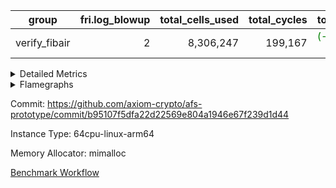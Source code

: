 | group | fri.log_blowup | total_cells_used | total_cycles | total_proof_time_ms |
| --- | --- | --- | --- | --- |
| verify_fibair | <div style='text-align: right'>2</div>  | <div style='text-align: right'>8,306,247</div>  | <div style='text-align: right'>199,167</div>  | <span style="color: green">(-35.0 [-2.4%])</span> <div style='text-align: right'>1,452.0</div>  |


<details>
<summary>Detailed Metrics</summary>

| air_name | cells | constraints | main_cols | quotient_deg | rows |
| --- | --- | --- | --- | --- | --- |
| FibonacciAir | <div style='text-align: right'>32</div>  | <div style='text-align: right'>5</div>  | <div style='text-align: right'>2</div>  | <div style='text-align: right'>1</div>  | <div style='text-align: right'>16</div>  |

| stark_prove_excluding_trace_time_ms | total_cells |
| --- | --- |
| <div style='text-align: right'>10.0</div>  | <div style='text-align: right'>32</div>  |

| group | collect_metrics | execute_time_ms | total_cells_used | total_cycles |
| --- | --- | --- | --- | --- |
| verify_fibair | true | <span style="color: red">(+1.0 [+0.1%])</span> <div style='text-align: right'>1,030.0</div>  | <div style='text-align: right'>8,306,247</div>  | <div style='text-align: right'>199,167</div>  |

| group | chip_name | collect_metrics | rows_used |
| --- | --- | --- | --- |
| verify_fibair | ProgramChip | true | <div style='text-align: right'>17,628</div>  |
| verify_fibair | VmConnectorAir | true | <div style='text-align: right'>2</div>  |
| verify_fibair | Boundary | true | <div style='text-align: right'>44,590</div>  |
| verify_fibair | AccessAdapter<2> | true | <div style='text-align: right'>21,992</div>  |
| verify_fibair | AccessAdapter<4> | true | <div style='text-align: right'>10,996</div>  |
| verify_fibair | AccessAdapter<8> | true | <div style='text-align: right'>3,220</div>  |
| verify_fibair | PhantomAir | true | <div style='text-align: right'>5,216</div>  |
| verify_fibair | <NativeLoadStoreAdapterAir<1>,KernelLoadStoreCoreAir<1>> | true | <div style='text-align: right'>85,882</div>  |
| verify_fibair | <BranchNativeAdapterAir,BranchEqualCoreAir<1>> | true | <div style='text-align: right'>31,888</div>  |
| verify_fibair | <JalNativeAdapterAir,JalCoreAir> | true | <div style='text-align: right'>5,065</div>  |
| verify_fibair | <NativeAdapterAir<2, 1>,FieldArithmeticCoreAir> | true | <div style='text-align: right'>67,447</div>  |
| verify_fibair | <NativeVectorizedAdapterAir<4>,FieldExtensionCoreAir> | true | <div style='text-align: right'>2,186</div>  |
| verify_fibair | FriReducedOpeningAir | true | <div style='text-align: right'>336</div>  |
| verify_fibair | Poseidon2VmAir<BabyBearParameters> | true | <div style='text-align: right'>1,357</div>  |
| verify_fibair | VariableRangeCheckerAir | true | <div style='text-align: right'>131,072</div>  |

| group | collect_metrics | dsl_ir | opcode | frequency |
| --- | --- | --- | --- | --- |
| verify_fibair | true |  | JAL | <div style='text-align: right'>1</div>  |
| verify_fibair | true |  | STOREW | <div style='text-align: right'>2</div>  |
| verify_fibair | true | AddE | FE4ADD | <div style='text-align: right'>492</div>  |
| verify_fibair | true | AddEFFI | LOADW | <div style='text-align: right'>70</div>  |
| verify_fibair | true | AddEFFI | STOREW | <div style='text-align: right'>210</div>  |
| verify_fibair | true | AddEI | ADD | <div style='text-align: right'>2,584</div>  |
| verify_fibair | true | AddFI | ADD | <div style='text-align: right'>1,290</div>  |
| verify_fibair | true | AddV | ADD | <div style='text-align: right'>939</div>  |
| verify_fibair | true | AddVI | ADD | <div style='text-align: right'>17,307</div>  |
| verify_fibair | true | Alloc | ADD | <div style='text-align: right'>6,029</div>  |
| verify_fibair | true | Alloc | LOADW | <div style='text-align: right'>6,029</div>  |
| verify_fibair | true | Alloc | MUL | <div style='text-align: right'>4,066</div>  |
| verify_fibair | true | AssertEqE | BNE | <div style='text-align: right'>172</div>  |
| verify_fibair | true | AssertEqEI | BNE | <div style='text-align: right'>4</div>  |
| verify_fibair | true | AssertEqF | BNE | <div style='text-align: right'>2,059</div>  |
| verify_fibair | true | AssertEqV | BNE | <div style='text-align: right'>1,510</div>  |
| verify_fibair | true | AssertEqVI | BNE | <div style='text-align: right'>20</div>  |
| verify_fibair | true | CT-InitializePcsConst | PHANTOM | <div style='text-align: right'>2</div>  |
| verify_fibair | true | CT-ReadingProofFromInput | PHANTOM | <div style='text-align: right'>2</div>  |
| verify_fibair | true | CT-VerifierProgram | PHANTOM | <div style='text-align: right'>2</div>  |
| verify_fibair | true | CT-compute-reduced-opening | PHANTOM | <div style='text-align: right'>168</div>  |
| verify_fibair | true | CT-exp-reverse-bits-len | PHANTOM | <div style='text-align: right'>168</div>  |
| verify_fibair | true | CT-poseidon2-hash | PHANTOM | <div style='text-align: right'>168</div>  |
| verify_fibair | true | CT-poseidon2-hash-ext | PHANTOM | <div style='text-align: right'>336</div>  |
| verify_fibair | true | CT-poseidon2-hash-setup | PHANTOM | <div style='text-align: right'>504</div>  |
| verify_fibair | true | CT-single-reduced-opening-eval | PHANTOM | <div style='text-align: right'>252</div>  |
| verify_fibair | true | CT-stage-c-build-rounds | PHANTOM | <div style='text-align: right'>2</div>  |
| verify_fibair | true | CT-stage-d-1-verify-shape-and-sample-challenges | PHANTOM | <div style='text-align: right'>2</div>  |
| verify_fibair | true | CT-stage-d-2-fri-fold | PHANTOM | <div style='text-align: right'>2</div>  |
| verify_fibair | true | CT-stage-d-3-verify-challenges | PHANTOM | <div style='text-align: right'>2</div>  |
| verify_fibair | true | CT-stage-d-verify-pcs | PHANTOM | <div style='text-align: right'>2</div>  |
| verify_fibair | true | CT-stage-e-verify-constraints | PHANTOM | <div style='text-align: right'>2</div>  |
| verify_fibair | true | CT-verify-batch | PHANTOM | <div style='text-align: right'>168</div>  |
| verify_fibair | true | CT-verify-batch-ext | PHANTOM | <div style='text-align: right'>336</div>  |
| verify_fibair | true | CT-verify-batch-reduce-fast | PHANTOM | <div style='text-align: right'>504</div>  |
| verify_fibair | true | CT-verify-batch-reduce-fast-setup | PHANTOM | <div style='text-align: right'>504</div>  |
| verify_fibair | true | CT-verify-query | PHANTOM | <div style='text-align: right'>84</div>  |
| verify_fibair | true | DivE | BBE4DIV | <div style='text-align: right'>296</div>  |
| verify_fibair | true | DivEIN | BBE4DIV | <div style='text-align: right'>1</div>  |
| verify_fibair | true | DivEIN | STOREW | <div style='text-align: right'>4</div>  |
| verify_fibair | true | DivFIN | DIV | <div style='text-align: right'>3</div>  |
| verify_fibair | true | For | ADD | <div style='text-align: right'>17,108</div>  |
| verify_fibair | true | For | BNE | <div style='text-align: right'>21,209</div>  |
| verify_fibair | true | For | JAL | <div style='text-align: right'>4,101</div>  |
| verify_fibair | true | For | LOADW | <div style='text-align: right'>294</div>  |
| verify_fibair | true | For | STOREW | <div style='text-align: right'>3,807</div>  |
| verify_fibair | true | FriReducedOpening | FRI_REDUCED_OPENING | <div style='text-align: right'>126</div>  |
| verify_fibair | true | HintBitsF | PHANTOM | <div style='text-align: right'>43</div>  |
| verify_fibair | true | HintInputVec | PHANTOM | <div style='text-align: right'>1,963</div>  |
| verify_fibair | true | IfEq | BNE | <div style='text-align: right'>321</div>  |
| verify_fibair | true | IfEqI | BNE | <div style='text-align: right'>5,175</div>  |
| verify_fibair | true | IfEqI | JAL | <div style='text-align: right'>961</div>  |
| verify_fibair | true | IfNe | BEQ | <div style='text-align: right'>1,163</div>  |
| verify_fibair | true | IfNe | JAL | <div style='text-align: right'>2</div>  |
| verify_fibair | true | IfNeI | BEQ | <div style='text-align: right'>255</div>  |
| verify_fibair | true | ImmE | STOREW | <div style='text-align: right'>848</div>  |
| verify_fibair | true | ImmF | STOREW | <div style='text-align: right'>3,002</div>  |
| verify_fibair | true | ImmV | STOREW | <div style='text-align: right'>5,462</div>  |
| verify_fibair | true | LoadE | LOADW | <div style='text-align: right'>2,052</div>  |
| verify_fibair | true | LoadE | LOADW2 | <div style='text-align: right'>4,536</div>  |
| verify_fibair | true | LoadF | LOADW | <div style='text-align: right'>5,596</div>  |
| verify_fibair | true | LoadF | LOADW2 | <div style='text-align: right'>972</div>  |
| verify_fibair | true | LoadV | LOADW | <div style='text-align: right'>4,004</div>  |
| verify_fibair | true | LoadV | LOADW2 | <div style='text-align: right'>9,055</div>  |
| verify_fibair | true | MulE | BBE4MUL | <div style='text-align: right'>858</div>  |
| verify_fibair | true | MulEF | MUL | <div style='text-align: right'>680</div>  |
| verify_fibair | true | MulEI | BBE4MUL | <div style='text-align: right'>33</div>  |
| verify_fibair | true | MulEI | STOREW | <div style='text-align: right'>132</div>  |
| verify_fibair | true | MulF | MUL | <div style='text-align: right'>1,096</div>  |
| verify_fibair | true | MulFI | MUL | <div style='text-align: right'>1</div>  |
| verify_fibair | true | MulV | MUL | <div style='text-align: right'>1,333</div>  |
| verify_fibair | true | MulVI | MUL | <div style='text-align: right'>1,348</div>  |
| verify_fibair | true | Poseidon2CompressBabyBear | COMP_POS2 | <div style='text-align: right'>1,092</div>  |
| verify_fibair | true | Poseidon2PermuteBabyBear | PERM_POS2 | <div style='text-align: right'>265</div>  |
| verify_fibair | true | StoreE | STOREW | <div style='text-align: right'>13,456</div>  |
| verify_fibair | true | StoreE | STOREW2 | <div style='text-align: right'>2,032</div>  |
| verify_fibair | true | StoreF | STOREW | <div style='text-align: right'>2,772</div>  |
| verify_fibair | true | StoreF | STOREW2 | <div style='text-align: right'>1,678</div>  |
| verify_fibair | true | StoreHintWord | ADD | <div style='text-align: right'>10,355</div>  |
| verify_fibair | true | StoreHintWord | SHINTW | <div style='text-align: right'>13,651</div>  |
| verify_fibair | true | StoreV | STOREW | <div style='text-align: right'>650</div>  |
| verify_fibair | true | StoreV | STOREW2 | <div style='text-align: right'>5,175</div>  |
| verify_fibair | true | SubE | FE4SUB | <div style='text-align: right'>506</div>  |
| verify_fibair | true | SubEF | LOADW | <div style='text-align: right'>393</div>  |
| verify_fibair | true | SubEF | SUB | <div style='text-align: right'>131</div>  |
| verify_fibair | true | SubEI | ADD | <div style='text-align: right'>8</div>  |
| verify_fibair | true | SubV | SUB | <div style='text-align: right'>1,429</div>  |
| verify_fibair | true | SubVI | SUB | <div style='text-align: right'>1,572</div>  |
| verify_fibair | true | SubVIN | SUB | <div style='text-align: right'>168</div>  |

| group | air_name | collect_metrics | dsl_ir | opcode | cells_used |
| --- | --- | --- | --- | --- | --- |
| verify_fibair | <JalNativeAdapterAir,JalCoreAir> | true |  | JAL | <div style='text-align: right'>10</div>  |
| verify_fibair | Boundary | true |  | JAL | <div style='text-align: right'>11</div>  |
| verify_fibair | <NativeLoadStoreAdapterAir<1>,KernelLoadStoreCoreAir<1>> | true |  | STOREW | <div style='text-align: right'>82</div>  |
| verify_fibair | Boundary | true |  | STOREW | <div style='text-align: right'>22</div>  |
| verify_fibair | <NativeVectorizedAdapterAir<4>,FieldExtensionCoreAir> | true | AddE | FE4ADD | <div style='text-align: right'>19,680</div>  |
| verify_fibair | AccessAdapter<2> | true | AddE | FE4ADD | <div style='text-align: right'>10,846</div>  |
| verify_fibair | AccessAdapter<4> | true | AddE | FE4ADD | <div style='text-align: right'>6,409</div>  |
| verify_fibair | Boundary | true | AddE | FE4ADD | <div style='text-align: right'>792</div>  |
| verify_fibair | <NativeLoadStoreAdapterAir<1>,KernelLoadStoreCoreAir<1>> | true | AddEFFI | LOADW | <div style='text-align: right'>2,870</div>  |
| verify_fibair | AccessAdapter<2> | true | AddEFFI | LOADW | <div style='text-align: right'>132</div>  |
| verify_fibair | AccessAdapter<4> | true | AddEFFI | LOADW | <div style='text-align: right'>156</div>  |
| verify_fibair | Boundary | true | AddEFFI | LOADW | <div style='text-align: right'>176</div>  |
| verify_fibair | <NativeLoadStoreAdapterAir<1>,KernelLoadStoreCoreAir<1>> | true | AddEFFI | STOREW | <div style='text-align: right'>8,610</div>  |
| verify_fibair | AccessAdapter<2> | true | AddEFFI | STOREW | <div style='text-align: right'>132</div>  |
| verify_fibair | Boundary | true | AddEFFI | STOREW | <div style='text-align: right'>528</div>  |
| verify_fibair | <NativeAdapterAir<2, 1>,FieldArithmeticCoreAir> | true | AddEI | ADD | <div style='text-align: right'>77,520</div>  |
| verify_fibair | AccessAdapter<2> | true | AddEI | ADD | <div style='text-align: right'>11,836</div>  |
| verify_fibair | AccessAdapter<4> | true | AddEI | ADD | <div style='text-align: right'>6,994</div>  |
| verify_fibair | Boundary | true | AddEI | ADD | <div style='text-align: right'>440</div>  |
| verify_fibair | <NativeAdapterAir<2, 1>,FieldArithmeticCoreAir> | true | AddFI | ADD | <div style='text-align: right'>38,700</div>  |
| verify_fibair | Boundary | true | AddFI | ADD | <div style='text-align: right'>231</div>  |
| verify_fibair | <NativeAdapterAir<2, 1>,FieldArithmeticCoreAir> | true | AddV | ADD | <div style='text-align: right'>28,170</div>  |
| verify_fibair | Boundary | true | AddV | ADD | <div style='text-align: right'>33</div>  |
| verify_fibair | <NativeAdapterAir<2, 1>,FieldArithmeticCoreAir> | true | AddVI | ADD | <div style='text-align: right'>519,210</div>  |
| verify_fibair | Boundary | true | AddVI | ADD | <div style='text-align: right'>15,675</div>  |
| verify_fibair | <NativeAdapterAir<2, 1>,FieldArithmeticCoreAir> | true | Alloc | ADD | <div style='text-align: right'>180,870</div>  |
| verify_fibair | <NativeLoadStoreAdapterAir<1>,KernelLoadStoreCoreAir<1>> | true | Alloc | LOADW | <div style='text-align: right'>247,189</div>  |
| verify_fibair | Boundary | true | Alloc | LOADW | <div style='text-align: right'>1,122</div>  |
| verify_fibair | <NativeAdapterAir<2, 1>,FieldArithmeticCoreAir> | true | Alloc | MUL | <div style='text-align: right'>121,980</div>  |
| verify_fibair | AccessAdapter<2> | true | Alloc | MUL | <div style='text-align: right'>33</div>  |
| verify_fibair | AccessAdapter<4> | true | Alloc | MUL | <div style='text-align: right'>39</div>  |
| verify_fibair | <BranchNativeAdapterAir,BranchEqualCoreAir<1>> | true | AssertEqE | BNE | <div style='text-align: right'>3,956</div>  |
| verify_fibair | AccessAdapter<2> | true | AssertEqE | BNE | <div style='text-align: right'>946</div>  |
| verify_fibair | AccessAdapter<4> | true | AssertEqE | BNE | <div style='text-align: right'>559</div>  |
| verify_fibair | <BranchNativeAdapterAir,BranchEqualCoreAir<1>> | true | AssertEqEI | BNE | <div style='text-align: right'>92</div>  |
| verify_fibair | <BranchNativeAdapterAir,BranchEqualCoreAir<1>> | true | AssertEqF | BNE | <div style='text-align: right'>47,357</div>  |
| verify_fibair | <BranchNativeAdapterAir,BranchEqualCoreAir<1>> | true | AssertEqV | BNE | <div style='text-align: right'>34,730</div>  |
| verify_fibair | <BranchNativeAdapterAir,BranchEqualCoreAir<1>> | true | AssertEqVI | BNE | <div style='text-align: right'>460</div>  |
| verify_fibair | PhantomAir | true | CT-InitializePcsConst | PHANTOM | <div style='text-align: right'>12</div>  |
| verify_fibair | PhantomAir | true | CT-ReadingProofFromInput | PHANTOM | <div style='text-align: right'>12</div>  |
| verify_fibair | PhantomAir | true | CT-VerifierProgram | PHANTOM | <div style='text-align: right'>12</div>  |
| verify_fibair | PhantomAir | true | CT-compute-reduced-opening | PHANTOM | <div style='text-align: right'>1,008</div>  |
| verify_fibair | PhantomAir | true | CT-exp-reverse-bits-len | PHANTOM | <div style='text-align: right'>1,008</div>  |
| verify_fibair | PhantomAir | true | CT-poseidon2-hash | PHANTOM | <div style='text-align: right'>1,008</div>  |
| verify_fibair | PhantomAir | true | CT-poseidon2-hash-ext | PHANTOM | <div style='text-align: right'>2,016</div>  |
| verify_fibair | PhantomAir | true | CT-poseidon2-hash-setup | PHANTOM | <div style='text-align: right'>3,024</div>  |
| verify_fibair | PhantomAir | true | CT-single-reduced-opening-eval | PHANTOM | <div style='text-align: right'>1,512</div>  |
| verify_fibair | PhantomAir | true | CT-stage-c-build-rounds | PHANTOM | <div style='text-align: right'>12</div>  |
| verify_fibair | PhantomAir | true | CT-stage-d-1-verify-shape-and-sample-challenges | PHANTOM | <div style='text-align: right'>12</div>  |
| verify_fibair | PhantomAir | true | CT-stage-d-2-fri-fold | PHANTOM | <div style='text-align: right'>12</div>  |
| verify_fibair | PhantomAir | true | CT-stage-d-3-verify-challenges | PHANTOM | <div style='text-align: right'>12</div>  |
| verify_fibair | PhantomAir | true | CT-stage-d-verify-pcs | PHANTOM | <div style='text-align: right'>12</div>  |
| verify_fibair | PhantomAir | true | CT-stage-e-verify-constraints | PHANTOM | <div style='text-align: right'>12</div>  |
| verify_fibair | PhantomAir | true | CT-verify-batch | PHANTOM | <div style='text-align: right'>1,008</div>  |
| verify_fibair | PhantomAir | true | CT-verify-batch-ext | PHANTOM | <div style='text-align: right'>2,016</div>  |
| verify_fibair | PhantomAir | true | CT-verify-batch-reduce-fast | PHANTOM | <div style='text-align: right'>3,024</div>  |
| verify_fibair | PhantomAir | true | CT-verify-batch-reduce-fast-setup | PHANTOM | <div style='text-align: right'>3,024</div>  |
| verify_fibair | PhantomAir | true | CT-verify-query | PHANTOM | <div style='text-align: right'>504</div>  |
| verify_fibair | <NativeVectorizedAdapterAir<4>,FieldExtensionCoreAir> | true | DivE | BBE4DIV | <div style='text-align: right'>11,840</div>  |
| verify_fibair | AccessAdapter<2> | true | DivE | BBE4DIV | <div style='text-align: right'>2,882</div>  |
| verify_fibair | AccessAdapter<4> | true | DivE | BBE4DIV | <div style='text-align: right'>1,703</div>  |
| verify_fibair | <NativeVectorizedAdapterAir<4>,FieldExtensionCoreAir> | true | DivEIN | BBE4DIV | <div style='text-align: right'>40</div>  |
| verify_fibair | AccessAdapter<2> | true | DivEIN | BBE4DIV | <div style='text-align: right'>22</div>  |
| verify_fibair | AccessAdapter<4> | true | DivEIN | BBE4DIV | <div style='text-align: right'>13</div>  |
| verify_fibair | <NativeLoadStoreAdapterAir<1>,KernelLoadStoreCoreAir<1>> | true | DivEIN | STOREW | <div style='text-align: right'>164</div>  |
| verify_fibair | AccessAdapter<2> | true | DivEIN | STOREW | <div style='text-align: right'>11</div>  |
| verify_fibair | <NativeAdapterAir<2, 1>,FieldArithmeticCoreAir> | true | DivFIN | DIV | <div style='text-align: right'>90</div>  |
| verify_fibair | <NativeAdapterAir<2, 1>,FieldArithmeticCoreAir> | true | For | ADD | <div style='text-align: right'>513,240</div>  |
| verify_fibair | <BranchNativeAdapterAir,BranchEqualCoreAir<1>> | true | For | BNE | <div style='text-align: right'>487,807</div>  |
| verify_fibair | <JalNativeAdapterAir,JalCoreAir> | true | For | JAL | <div style='text-align: right'>41,010</div>  |
| verify_fibair | <NativeLoadStoreAdapterAir<1>,KernelLoadStoreCoreAir<1>> | true | For | LOADW | <div style='text-align: right'>12,054</div>  |
| verify_fibair | Boundary | true | For | LOADW | <div style='text-align: right'>473</div>  |
| verify_fibair | <NativeLoadStoreAdapterAir<1>,KernelLoadStoreCoreAir<1>> | true | For | STOREW | <div style='text-align: right'>156,087</div>  |
| verify_fibair | Boundary | true | For | STOREW | <div style='text-align: right'>462</div>  |
| verify_fibair | AccessAdapter<2> | true | FriReducedOpening | FRI_REDUCED_OPENING | <div style='text-align: right'>2,024</div>  |
| verify_fibair | AccessAdapter<4> | true | FriReducedOpening | FRI_REDUCED_OPENING | <div style='text-align: right'>1,196</div>  |
| verify_fibair | FriReducedOpeningAir | true | FriReducedOpening | FRI_REDUCED_OPENING | <div style='text-align: right'>21,504</div>  |
| verify_fibair | PhantomAir | true | HintBitsF | PHANTOM | <div style='text-align: right'>258</div>  |
| verify_fibair | PhantomAir | true | HintInputVec | PHANTOM | <div style='text-align: right'>11,778</div>  |
| verify_fibair | <BranchNativeAdapterAir,BranchEqualCoreAir<1>> | true | IfEq | BNE | <div style='text-align: right'>7,383</div>  |
| verify_fibair | <BranchNativeAdapterAir,BranchEqualCoreAir<1>> | true | IfEqI | BNE | <div style='text-align: right'>119,025</div>  |
| verify_fibair | <JalNativeAdapterAir,JalCoreAir> | true | IfEqI | JAL | <div style='text-align: right'>9,610</div>  |
| verify_fibair | <BranchNativeAdapterAir,BranchEqualCoreAir<1>> | true | IfNe | BEQ | <div style='text-align: right'>26,749</div>  |
| verify_fibair | <JalNativeAdapterAir,JalCoreAir> | true | IfNe | JAL | <div style='text-align: right'>20</div>  |
| verify_fibair | <BranchNativeAdapterAir,BranchEqualCoreAir<1>> | true | IfNeI | BEQ | <div style='text-align: right'>5,865</div>  |
| verify_fibair | <NativeLoadStoreAdapterAir<1>,KernelLoadStoreCoreAir<1>> | true | ImmE | STOREW | <div style='text-align: right'>34,768</div>  |
| verify_fibair | AccessAdapter<2> | true | ImmE | STOREW | <div style='text-align: right'>924</div>  |
| verify_fibair | AccessAdapter<4> | true | ImmE | STOREW | <div style='text-align: right'>546</div>  |
| verify_fibair | Boundary | true | ImmE | STOREW | <div style='text-align: right'>44</div>  |
| verify_fibair | <NativeLoadStoreAdapterAir<1>,KernelLoadStoreCoreAir<1>> | true | ImmF | STOREW | <div style='text-align: right'>123,082</div>  |
| verify_fibair | Boundary | true | ImmF | STOREW | <div style='text-align: right'>1,496</div>  |
| verify_fibair | <NativeLoadStoreAdapterAir<1>,KernelLoadStoreCoreAir<1>> | true | ImmV | STOREW | <div style='text-align: right'>223,942</div>  |
| verify_fibair | Boundary | true | ImmV | STOREW | <div style='text-align: right'>16,258</div>  |
| verify_fibair | <NativeLoadStoreAdapterAir<1>,KernelLoadStoreCoreAir<1>> | true | LoadE | LOADW | <div style='text-align: right'>84,132</div>  |
| verify_fibair | AccessAdapter<2> | true | LoadE | LOADW | <div style='text-align: right'>7,656</div>  |
| verify_fibair | AccessAdapter<4> | true | LoadE | LOADW | <div style='text-align: right'>4,524</div>  |
| verify_fibair | Boundary | true | LoadE | LOADW | <div style='text-align: right'>220</div>  |
| verify_fibair | <NativeLoadStoreAdapterAir<1>,KernelLoadStoreCoreAir<1>> | true | LoadE | LOADW2 | <div style='text-align: right'>185,976</div>  |
| verify_fibair | AccessAdapter<2> | true | LoadE | LOADW2 | <div style='text-align: right'>12,056</div>  |
| verify_fibair | AccessAdapter<4> | true | LoadE | LOADW2 | <div style='text-align: right'>7,124</div>  |
| verify_fibair | <NativeLoadStoreAdapterAir<1>,KernelLoadStoreCoreAir<1>> | true | LoadF | LOADW | <div style='text-align: right'>229,436</div>  |
| verify_fibair | AccessAdapter<2> | true | LoadF | LOADW | <div style='text-align: right'>11,088</div>  |
| verify_fibair | AccessAdapter<4> | true | LoadF | LOADW | <div style='text-align: right'>6,552</div>  |
| verify_fibair | AccessAdapter<8> | true | LoadF | LOADW | <div style='text-align: right'>4,284</div>  |
| verify_fibair | Boundary | true | LoadF | LOADW | <div style='text-align: right'>341</div>  |
| verify_fibair | <NativeLoadStoreAdapterAir<1>,KernelLoadStoreCoreAir<1>> | true | LoadF | LOADW2 | <div style='text-align: right'>39,852</div>  |
| verify_fibair | AccessAdapter<2> | true | LoadF | LOADW2 | <div style='text-align: right'>396</div>  |
| verify_fibair | AccessAdapter<4> | true | LoadF | LOADW2 | <div style='text-align: right'>234</div>  |
| verify_fibair | AccessAdapter<8> | true | LoadF | LOADW2 | <div style='text-align: right'>204</div>  |
| verify_fibair | Boundary | true | LoadF | LOADW2 | <div style='text-align: right'>583</div>  |
| verify_fibair | <NativeLoadStoreAdapterAir<1>,KernelLoadStoreCoreAir<1>> | true | LoadV | LOADW | <div style='text-align: right'>164,164</div>  |
| verify_fibair | Boundary | true | LoadV | LOADW | <div style='text-align: right'>15,092</div>  |
| verify_fibair | <NativeLoadStoreAdapterAir<1>,KernelLoadStoreCoreAir<1>> | true | LoadV | LOADW2 | <div style='text-align: right'>371,255</div>  |
| verify_fibair | Boundary | true | LoadV | LOADW2 | <div style='text-align: right'>968</div>  |
| verify_fibair | <NativeVectorizedAdapterAir<4>,FieldExtensionCoreAir> | true | MulE | BBE4MUL | <div style='text-align: right'>34,320</div>  |
| verify_fibair | AccessAdapter<2> | true | MulE | BBE4MUL | <div style='text-align: right'>13,816</div>  |
| verify_fibair | AccessAdapter<4> | true | MulE | BBE4MUL | <div style='text-align: right'>8,164</div>  |
| verify_fibair | Boundary | true | MulE | BBE4MUL | <div style='text-align: right'>572</div>  |
| verify_fibair | <NativeAdapterAir<2, 1>,FieldArithmeticCoreAir> | true | MulEF | MUL | <div style='text-align: right'>20,400</div>  |
| verify_fibair | AccessAdapter<2> | true | MulEF | MUL | <div style='text-align: right'>3,718</div>  |
| verify_fibair | AccessAdapter<4> | true | MulEF | MUL | <div style='text-align: right'>2,197</div>  |
| verify_fibair | Boundary | true | MulEF | MUL | <div style='text-align: right'>44</div>  |
| verify_fibair | <NativeVectorizedAdapterAir<4>,FieldExtensionCoreAir> | true | MulEI | BBE4MUL | <div style='text-align: right'>1,320</div>  |
| verify_fibair | AccessAdapter<2> | true | MulEI | BBE4MUL | <div style='text-align: right'>1,892</div>  |
| verify_fibair | AccessAdapter<4> | true | MulEI | BBE4MUL | <div style='text-align: right'>1,118</div>  |
| verify_fibair | Boundary | true | MulEI | BBE4MUL | <div style='text-align: right'>924</div>  |
| verify_fibair | <NativeLoadStoreAdapterAir<1>,KernelLoadStoreCoreAir<1>> | true | MulEI | STOREW | <div style='text-align: right'>5,412</div>  |
| verify_fibair | AccessAdapter<2> | true | MulEI | STOREW | <div style='text-align: right'>682</div>  |
| verify_fibair | AccessAdapter<4> | true | MulEI | STOREW | <div style='text-align: right'>390</div>  |
| verify_fibair | Boundary | true | MulEI | STOREW | <div style='text-align: right'>33</div>  |
| verify_fibair | <NativeAdapterAir<2, 1>,FieldArithmeticCoreAir> | true | MulF | MUL | <div style='text-align: right'>32,880</div>  |
| verify_fibair | Boundary | true | MulF | MUL | <div style='text-align: right'>11</div>  |
| verify_fibair | <NativeAdapterAir<2, 1>,FieldArithmeticCoreAir> | true | MulFI | MUL | <div style='text-align: right'>30</div>  |
| verify_fibair | Boundary | true | MulFI | MUL | <div style='text-align: right'>11</div>  |
| verify_fibair | <NativeAdapterAir<2, 1>,FieldArithmeticCoreAir> | true | MulV | MUL | <div style='text-align: right'>39,990</div>  |
| verify_fibair | Boundary | true | MulV | MUL | <div style='text-align: right'>14,641</div>  |
| verify_fibair | <NativeAdapterAir<2, 1>,FieldArithmeticCoreAir> | true | MulVI | MUL | <div style='text-align: right'>40,440</div>  |
| verify_fibair | Boundary | true | MulVI | MUL | <div style='text-align: right'>33</div>  |
| verify_fibair | AccessAdapter<2> | true | Poseidon2CompressBabyBear | COMP_POS2 | <div style='text-align: right'>48,048</div>  |
| verify_fibair | AccessAdapter<4> | true | Poseidon2CompressBabyBear | COMP_POS2 | <div style='text-align: right'>28,392</div>  |
| verify_fibair | AccessAdapter<8> | true | Poseidon2CompressBabyBear | COMP_POS2 | <div style='text-align: right'>18,564</div>  |
| verify_fibair | Poseidon2VmAir<BabyBearParameters> | true | Poseidon2CompressBabyBear | COMP_POS2 | <div style='text-align: right'>610,428</div>  |
| verify_fibair | AccessAdapter<2> | true | Poseidon2PermuteBabyBear | PERM_POS2 | <div style='text-align: right'>22,770</div>  |
| verify_fibair | AccessAdapter<4> | true | Poseidon2PermuteBabyBear | PERM_POS2 | <div style='text-align: right'>13,455</div>  |
| verify_fibair | AccessAdapter<8> | true | Poseidon2PermuteBabyBear | PERM_POS2 | <div style='text-align: right'>8,806</div>  |
| verify_fibair | Poseidon2VmAir<BabyBearParameters> | true | Poseidon2PermuteBabyBear | PERM_POS2 | <div style='text-align: right'>148,135</div>  |
| verify_fibair | <NativeLoadStoreAdapterAir<1>,KernelLoadStoreCoreAir<1>> | true | StoreE | STOREW | <div style='text-align: right'>551,696</div>  |
| verify_fibair | AccessAdapter<2> | true | StoreE | STOREW | <div style='text-align: right'>3,696</div>  |
| verify_fibair | AccessAdapter<4> | true | StoreE | STOREW | <div style='text-align: right'>2,184</div>  |
| verify_fibair | Boundary | true | StoreE | STOREW | <div style='text-align: right'>148,016</div>  |
| verify_fibair | <NativeLoadStoreAdapterAir<1>,KernelLoadStoreCoreAir<1>> | true | StoreE | STOREW2 | <div style='text-align: right'>83,312</div>  |
| verify_fibair | AccessAdapter<2> | true | StoreE | STOREW2 | <div style='text-align: right'>3,696</div>  |
| verify_fibair | AccessAdapter<4> | true | StoreE | STOREW2 | <div style='text-align: right'>2,184</div>  |
| verify_fibair | Boundary | true | StoreE | STOREW2 | <div style='text-align: right'>7,568</div>  |
| verify_fibair | <NativeLoadStoreAdapterAir<1>,KernelLoadStoreCoreAir<1>> | true | StoreF | STOREW | <div style='text-align: right'>113,652</div>  |
| verify_fibair | Boundary | true | StoreF | STOREW | <div style='text-align: right'>30,492</div>  |
| verify_fibair | <NativeLoadStoreAdapterAir<1>,KernelLoadStoreCoreAir<1>> | true | StoreF | STOREW2 | <div style='text-align: right'>68,798</div>  |
| verify_fibair | AccessAdapter<2> | true | StoreF | STOREW2 | <div style='text-align: right'>132</div>  |
| verify_fibair | AccessAdapter<4> | true | StoreF | STOREW2 | <div style='text-align: right'>78</div>  |
| verify_fibair | AccessAdapter<8> | true | StoreF | STOREW2 | <div style='text-align: right'>17</div>  |
| verify_fibair | Boundary | true | StoreF | STOREW2 | <div style='text-align: right'>15,070</div>  |
| verify_fibair | <NativeAdapterAir<2, 1>,FieldArithmeticCoreAir> | true | StoreHintWord | ADD | <div style='text-align: right'>310,650</div>  |
| verify_fibair | <NativeLoadStoreAdapterAir<1>,KernelLoadStoreCoreAir<1>> | true | StoreHintWord | SHINTW | <div style='text-align: right'>559,691</div>  |
| verify_fibair | Boundary | true | StoreHintWord | SHINTW | <div style='text-align: right'>150,161</div>  |
| verify_fibair | <NativeLoadStoreAdapterAir<1>,KernelLoadStoreCoreAir<1>> | true | StoreV | STOREW | <div style='text-align: right'>26,650</div>  |
| verify_fibair | Boundary | true | StoreV | STOREW | <div style='text-align: right'>7,150</div>  |
| verify_fibair | <NativeLoadStoreAdapterAir<1>,KernelLoadStoreCoreAir<1>> | true | StoreV | STOREW2 | <div style='text-align: right'>212,175</div>  |
| verify_fibair | Boundary | true | StoreV | STOREW2 | <div style='text-align: right'>45,210</div>  |
| verify_fibair | <NativeVectorizedAdapterAir<4>,FieldExtensionCoreAir> | true | SubE | FE4SUB | <div style='text-align: right'>20,240</div>  |
| verify_fibair | AccessAdapter<2> | true | SubE | FE4SUB | <div style='text-align: right'>18,656</div>  |
| verify_fibair | AccessAdapter<4> | true | SubE | FE4SUB | <div style='text-align: right'>11,024</div>  |
| verify_fibair | Boundary | true | SubE | FE4SUB | <div style='text-align: right'>220</div>  |
| verify_fibair | <NativeLoadStoreAdapterAir<1>,KernelLoadStoreCoreAir<1>> | true | SubEF | LOADW | <div style='text-align: right'>16,113</div>  |
| verify_fibair | AccessAdapter<2> | true | SubEF | LOADW | <div style='text-align: right'>1,419</div>  |
| verify_fibair | Boundary | true | SubEF | LOADW | <div style='text-align: right'>99</div>  |
| verify_fibair | <NativeAdapterAir<2, 1>,FieldArithmeticCoreAir> | true | SubEF | SUB | <div style='text-align: right'>3,930</div>  |
| verify_fibair | AccessAdapter<2> | true | SubEF | SUB | <div style='text-align: right'>1,419</div>  |
| verify_fibair | AccessAdapter<4> | true | SubEF | SUB | <div style='text-align: right'>1,677</div>  |
| verify_fibair | Boundary | true | SubEF | SUB | <div style='text-align: right'>33</div>  |
| verify_fibair | <NativeAdapterAir<2, 1>,FieldArithmeticCoreAir> | true | SubEI | ADD | <div style='text-align: right'>240</div>  |
| verify_fibair | AccessAdapter<2> | true | SubEI | ADD | <div style='text-align: right'>44</div>  |
| verify_fibair | AccessAdapter<4> | true | SubEI | ADD | <div style='text-align: right'>26</div>  |
| verify_fibair | <NativeAdapterAir<2, 1>,FieldArithmeticCoreAir> | true | SubV | SUB | <div style='text-align: right'>42,870</div>  |
| verify_fibair | Boundary | true | SubV | SUB | <div style='text-align: right'>44</div>  |
| verify_fibair | <NativeAdapterAir<2, 1>,FieldArithmeticCoreAir> | true | SubVI | SUB | <div style='text-align: right'>47,160</div>  |
| verify_fibair | Boundary | true | SubVI | SUB | <div style='text-align: right'>15,191</div>  |
| verify_fibair | <NativeAdapterAir<2, 1>,FieldArithmeticCoreAir> | true | SubVIN | SUB | <div style='text-align: right'>5,040</div>  |

| group | commit_exe_time_ms | execute_and_trace_gen_time_ms | execute_time_ms | fri.log_blowup | keygen_time_ms | num_segments | total_cells_used | total_cycles | total_proof_time_ms | verify_program_compile_ms |
| --- | --- | --- | --- | --- | --- | --- | --- | --- | --- | --- |
| verify_fibair | <div style='text-align: right'>15.0</div>  | <span style="color: green">(-3.0 [-1.1%])</span> <div style='text-align: right'>259.0</div>  | <span style="color: green">(-2.0 [-0.9%])</span> <div style='text-align: right'>212.0</div>  | <div style='text-align: right'>2</div>  | <span style="color: green">(-1.0 [-2.2%])</span> <div style='text-align: right'>44.0</div>  | <div style='text-align: right'>1</div>  | <div style='text-align: right'>8,306,247</div>  | <div style='text-align: right'>199,167</div>  | <span style="color: green">(-35.0 [-2.4%])</span> <div style='text-align: right'>1,452.0</div>  | <div style='text-align: right'>20.0</div>  |

| group | air_name | constraints | interactions | quotient_deg |
| --- | --- | --- | --- | --- |
| verify_fibair | ProgramAir | <div style='text-align: right'>4</div>  | <div style='text-align: right'>1</div>  | <div style='text-align: right'>1</div>  |
| verify_fibair | VmConnectorAir | <div style='text-align: right'>8</div>  | <div style='text-align: right'>3</div>  | <div style='text-align: right'>4</div>  |
| verify_fibair | VolatileBoundaryAir | <div style='text-align: right'>16</div>  | <div style='text-align: right'>4</div>  | <div style='text-align: right'>4</div>  |
| verify_fibair | AccessAdapterAir<2> | <div style='text-align: right'>12</div>  | <div style='text-align: right'>5</div>  | <div style='text-align: right'>4</div>  |
| verify_fibair | AccessAdapterAir<4> | <div style='text-align: right'>12</div>  | <div style='text-align: right'>5</div>  | <div style='text-align: right'>4</div>  |
| verify_fibair | AccessAdapterAir<8> | <div style='text-align: right'>12</div>  | <div style='text-align: right'>5</div>  | <div style='text-align: right'>4</div>  |
| verify_fibair | PhantomAir | <div style='text-align: right'>4</div>  | <div style='text-align: right'>3</div>  | <div style='text-align: right'>4</div>  |
| verify_fibair | VmAirWrapper<NativeLoadStoreAdapterAir<1>, KernelLoadStoreCoreAir<1> | <div style='text-align: right'>31</div>  | <div style='text-align: right'>19</div>  | <div style='text-align: right'>4</div>  |
| verify_fibair | VmAirWrapper<BranchNativeAdapterAir, BranchEqualCoreAir<1> | <div style='text-align: right'>23</div>  | <div style='text-align: right'>11</div>  | <div style='text-align: right'>2</div>  |
| verify_fibair | VmAirWrapper<JalNativeAdapterAir, JalCoreAir> | <div style='text-align: right'>6</div>  | <div style='text-align: right'>7</div>  | <div style='text-align: right'>4</div>  |
| verify_fibair | VmAirWrapper<NativeAdapterAir<2, 1>, FieldArithmeticCoreAir> | <div style='text-align: right'>23</div>  | <div style='text-align: right'>15</div>  | <div style='text-align: right'>4</div>  |
| verify_fibair | VmAirWrapper<NativeVectorizedAdapterAir<4>, FieldExtensionCoreAir> | <div style='text-align: right'>23</div>  | <div style='text-align: right'>15</div>  | <div style='text-align: right'>4</div>  |
| verify_fibair | FriReducedOpeningAir | <div style='text-align: right'>59</div>  | <div style='text-align: right'>35</div>  | <div style='text-align: right'>4</div>  |
| verify_fibair | Poseidon2VmAir<BabyBearParameters> | <div style='text-align: right'>517</div>  | <div style='text-align: right'>32</div>  | <div style='text-align: right'>4</div>  |
| verify_fibair | VariableRangeCheckerAir | <div style='text-align: right'>4</div>  | <div style='text-align: right'>1</div>  | <div style='text-align: right'>1</div>  |

| group | air_name | segment | cells | main_cols | perm_cols | prep_cols | rows |
| --- | --- | --- | --- | --- | --- | --- | --- |
| verify_fibair | ProgramAir | 0 | <div style='text-align: right'>589,824</div>  | <div style='text-align: right'>10</div>  | <div style='text-align: right'>8</div>  |  | <div style='text-align: right'>32,768</div>  |
| verify_fibair | VmConnectorAir | 0 | <div style='text-align: right'>24</div>  | <div style='text-align: right'>4</div>  | <div style='text-align: right'>8</div>  | <div style='text-align: right'>1</div>  | <div style='text-align: right'>2</div>  |
| verify_fibair | VolatileBoundaryAir | 0 | <div style='text-align: right'>1,245,184</div>  | <div style='text-align: right'>11</div>  | <div style='text-align: right'>8</div>  |  | <div style='text-align: right'>65,536</div>  |
| verify_fibair | AccessAdapterAir<2> | 0 | <div style='text-align: right'>884,736</div>  | <div style='text-align: right'>11</div>  | <div style='text-align: right'>16</div>  |  | <div style='text-align: right'>32,768</div>  |
| verify_fibair | AccessAdapterAir<4> | 0 | <div style='text-align: right'>475,136</div>  | <div style='text-align: right'>13</div>  | <div style='text-align: right'>16</div>  |  | <div style='text-align: right'>16,384</div>  |
| verify_fibair | AccessAdapterAir<8> | 0 | <div style='text-align: right'>135,168</div>  | <div style='text-align: right'>17</div>  | <div style='text-align: right'>16</div>  |  | <div style='text-align: right'>4,096</div>  |
| verify_fibair | PhantomAir | 0 | <div style='text-align: right'>114,688</div>  | <div style='text-align: right'>6</div>  | <div style='text-align: right'>8</div>  |  | <div style='text-align: right'>8,192</div>  |
| verify_fibair | VmAirWrapper<NativeLoadStoreAdapterAir<1>, KernelLoadStoreCoreAir<1> | 0 | <div style='text-align: right'>8,519,680</div>  | <div style='text-align: right'>41</div>  | <div style='text-align: right'>24</div>  |  | <div style='text-align: right'>131,072</div>  |
| verify_fibair | VmAirWrapper<BranchNativeAdapterAir, BranchEqualCoreAir<1> | 0 | <div style='text-align: right'>1,671,168</div>  | <div style='text-align: right'>23</div>  | <div style='text-align: right'>28</div>  |  | <div style='text-align: right'>32,768</div>  |
| verify_fibair | VmAirWrapper<JalNativeAdapterAir, JalCoreAir> | 0 | <div style='text-align: right'>180,224</div>  | <div style='text-align: right'>10</div>  | <div style='text-align: right'>12</div>  |  | <div style='text-align: right'>8,192</div>  |
| verify_fibair | VmAirWrapper<NativeAdapterAir<2, 1>, FieldArithmeticCoreAir> | 0 | <div style='text-align: right'>6,553,600</div>  | <div style='text-align: right'>30</div>  | <div style='text-align: right'>20</div>  |  | <div style='text-align: right'>131,072</div>  |
| verify_fibair | VmAirWrapper<NativeVectorizedAdapterAir<4>, FieldExtensionCoreAir> | 0 | <div style='text-align: right'>245,760</div>  | <div style='text-align: right'>40</div>  | <div style='text-align: right'>20</div>  |  | <div style='text-align: right'>4,096</div>  |
| verify_fibair | FriReducedOpeningAir | 0 | <div style='text-align: right'>71,680</div>  | <div style='text-align: right'>64</div>  | <div style='text-align: right'>76</div>  |  | <div style='text-align: right'>512</div>  |
| verify_fibair | Poseidon2VmAir<BabyBearParameters> | 0 | <div style='text-align: right'>1,218,560</div>  | <div style='text-align: right'>559</div>  | <div style='text-align: right'>36</div>  |  | <div style='text-align: right'>2,048</div>  |
| verify_fibair | VariableRangeCheckerAir | 0 | <div style='text-align: right'>1,179,648</div>  | <div style='text-align: right'>1</div>  | <div style='text-align: right'>8</div>  | <div style='text-align: right'>2</div>  | <div style='text-align: right'>131,072</div>  |

| group | segment | execute_and_trace_gen_time_ms | stark_prove_excluding_trace_time_ms | total_cells |
| --- | --- | --- | --- | --- |
| verify_fibair | 0 | <span style="color: green">(-2.0 [-4.3%])</span> <div style='text-align: right'>44.0</div>  | <span style="color: green">(-30.0 [-2.5%])</span> <div style='text-align: right'>1,149.0</div>  | <div style='text-align: right'>23,085,080</div>  |

</details>



<details>
<summary>Flamegraphs</summary>

[![](https://axiom-public-data-sandbox-us-east-1.s3.us-east-1.amazonaws.com/benchmark/github/flamegraphs/b95107f5dfa22d22569e804a1946e67f239d1d44/verify_fibair-2-2-64cpu-linux-arm64-mimalloc-verify_fibair.dsl_ir.opcode.air_name.cells_used.reverse.svg)](https://axiom-public-data-sandbox-us-east-1.s3.us-east-1.amazonaws.com/benchmark/github/flamegraphs/b95107f5dfa22d22569e804a1946e67f239d1d44/verify_fibair-2-2-64cpu-linux-arm64-mimalloc-verify_fibair.dsl_ir.opcode.air_name.cells_used.reverse.svg)
[![](https://axiom-public-data-sandbox-us-east-1.s3.us-east-1.amazonaws.com/benchmark/github/flamegraphs/b95107f5dfa22d22569e804a1946e67f239d1d44/verify_fibair-2-2-64cpu-linux-arm64-mimalloc-verify_fibair.dsl_ir.opcode.air_name.cells_used.svg)](https://axiom-public-data-sandbox-us-east-1.s3.us-east-1.amazonaws.com/benchmark/github/flamegraphs/b95107f5dfa22d22569e804a1946e67f239d1d44/verify_fibair-2-2-64cpu-linux-arm64-mimalloc-verify_fibair.dsl_ir.opcode.air_name.cells_used.svg)
[![](https://axiom-public-data-sandbox-us-east-1.s3.us-east-1.amazonaws.com/benchmark/github/flamegraphs/b95107f5dfa22d22569e804a1946e67f239d1d44/verify_fibair-2-2-64cpu-linux-arm64-mimalloc-verify_fibair.dsl_ir.opcode.frequency.reverse.svg)](https://axiom-public-data-sandbox-us-east-1.s3.us-east-1.amazonaws.com/benchmark/github/flamegraphs/b95107f5dfa22d22569e804a1946e67f239d1d44/verify_fibair-2-2-64cpu-linux-arm64-mimalloc-verify_fibair.dsl_ir.opcode.frequency.reverse.svg)
[![](https://axiom-public-data-sandbox-us-east-1.s3.us-east-1.amazonaws.com/benchmark/github/flamegraphs/b95107f5dfa22d22569e804a1946e67f239d1d44/verify_fibair-2-2-64cpu-linux-arm64-mimalloc-verify_fibair.dsl_ir.opcode.frequency.svg)](https://axiom-public-data-sandbox-us-east-1.s3.us-east-1.amazonaws.com/benchmark/github/flamegraphs/b95107f5dfa22d22569e804a1946e67f239d1d44/verify_fibair-2-2-64cpu-linux-arm64-mimalloc-verify_fibair.dsl_ir.opcode.frequency.svg)

</details>

Commit: https://github.com/axiom-crypto/afs-prototype/commit/b95107f5dfa22d22569e804a1946e67f239d1d44

Instance Type: 64cpu-linux-arm64

Memory Allocator: mimalloc

[Benchmark Workflow](https://github.com/axiom-crypto/afs-prototype/actions/runs/11966587359)
